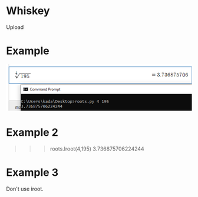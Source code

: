 # Whiskey
Upload
# Example
![alt text](https://raw.githubusercontent.com/SladetBask-Kasper/Whiskey/master/example.PNG)
# Example 2
>>> roots.lroot(4,195)
3.736875706224244
# Example 3
Don't use iroot.
